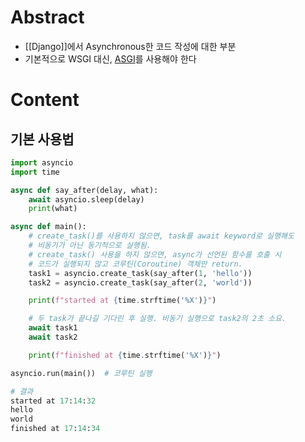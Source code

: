 # Abstract
- [[Django]]에서 Asynchronous한 코드 작성에 대한 부분
- 기본적으로 WSGI 대신, [ASGI](https://docs.djangoproject.com/en/5.0/howto/deployment/asgi/)를 사용해야 한다
# Content
## 기본 사용법
```python
import asyncio
import time

async def say_after(delay, what):
    await asyncio.sleep(delay)
    print(what)

async def main():
	# create_task()를 사용하지 않으면, task를 await keyword로 실행해도
	# 비동기가 아닌 동기적으로 실행됨.
	# create_task() 사용을 하지 않으면, async가 선언된 함수를 호출 시
	# 코드가 실행되지 않고 코루틴(Coroutine) 객체만 return.
    task1 = asyncio.create_task(say_after(1, 'hello'))
    task2 = asyncio.create_task(say_after(2, 'world'))

    print(f"started at {time.strftime('%X')}")

    # 두 task가 끝나길 기다린 후 실행. 비동기 실행으로 task2의 2초 소요.
    await task1
    await task2

    print(f"finished at {time.strftime('%X')}")

asyncio.run(main())  # 코루틴 실행

# 결과
started at 17:14:32
hello
world
finished at 17:14:34
```